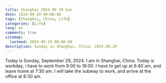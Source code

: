 ```yaml
---
title: Shanghai 2024 09 29 Sun 
date: 2024-09-29 00:00:00
tags: [Shanghai, China, Life]
categories: [Life]
lang: en
comments: true
sitemap:
  lastmod: 2024-09-29 00:00:00
description: Sunday in Shanghai, China, 2024.09.29
---
```

Today is Sunday, September 29, 2024. I am in Shanghai, China. Today is workday, i have to work from 9:00 to 18:00. I have to get up at 6:40 am, and leave home at 7:30 am. I will take the subway to work, and arrive at the office at 8:30 am.